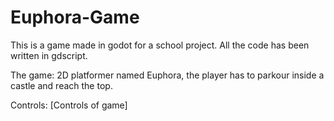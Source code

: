 # Euphora-Game
This is a game made in godot for a school project. All the code has been written in gdscript.

The game:
2D platformer named Euphora, the player has to parkour inside a castle and reach the top. 

Controls:
[Controls of game]
